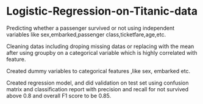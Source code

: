 # Logistic-Regression-on-Titanic-data
Predicting whether a passenger survived or not using independent variables like sex,embarked,passenger class,ticketfare,age,etc.

Cleaning datas including droping missing datas or replacing with the mean after using groupby on a categorical variable which is highly correlated with feature.

Created dummy variables to categorical features ,like sex, embarked etc.

Created regression model, and did validation on test set using confusion matrix and classification report with precision and recall for not survived above 0.8 and overall F1 score to be 0.85.





